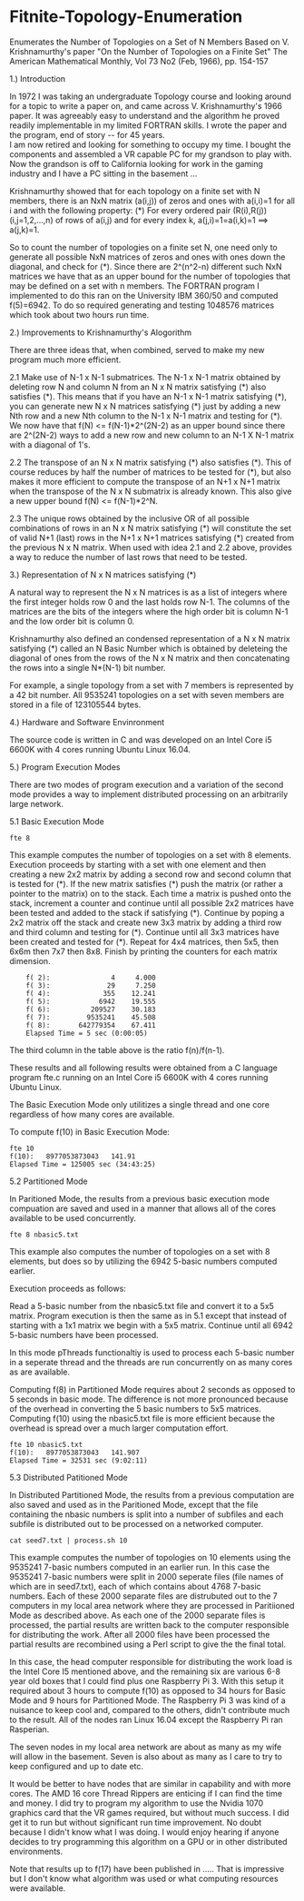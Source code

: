 # Fitnite-Topology-Enumeration
Enumerates the Number of Topologies on a Set of N Members
Based on V. Krishnamurthy's paper "On the Number of Topologies on a Finite Set"
The American Mathematical Monthly, Vol 73 No2 (Feb, 1966), pp. 154-157

1.) Introduction

In 1972 I was taking an undergraduate Topology course and looking around for a
topic to write a paper on, and came across V. Krishnamurthy's 1966 paper.  It was
agreeably easy to understand and the algorithm he proved readily implementable in my
limited FORTRAN skills.  I wrote the paper and the program, end of story -- for 45 years.  
I am now retired and looking for something to occupy my time.  I bought the components 
and assembled a VR capable PC for my grandson to play with.  Now the  grandson is off 
to California looking for work in the gaming industry and I have a PC sitting in the basement ...

Krishnamurthy showed that for each topology on a finite set with N members, there is an
NxN matrix (a(i,j)) of zeros and ones with a(i,i)=1 for all i and with the following 
property: (\*) For every ordered pair (R(i),R(j)) (i,j=1,2,...,n) of rows of a(i,j)
and for every index k, a(j,i)=1=a(i,k)=1  ==> a(j,k)=1.  

So to count the number of topologies on a finite set N, one need only to generate all
possible NxN matrices of zeros and ones with ones down the diagonal, and check for
(\*).  Since there are 2^(n^2-n) different such NxN matrices we have that as an
upper bound for the number of topologies that may be defined on a set with n members.
The FORTRAN program I implemented to do this ran on the University IBM 360/50 and 
computed f(5)=6942. To do so required generating and testing 1048576 matrices which took about 
two hours run time.  

2.) Improvements to Krishnamurthy's Alogorithm

There are three ideas that, when combined, served to make my new program much more efficient.

2.1 Make use of N-1 x N-1 submatrices.  The N-1 x N-1 matrix obtained by deleting row N
    and column N from an N x N matrix satisfying (\*) also satisfies (\*).
    This means that if you have an N-1 x N-1 matrix satisfying (\*), you can
    generate new N x N matrices satisfying (\*) just by adding a new Nth row
    and a new Nth column to the N-1 x N-1 matrix and testing for (\*).  We now have that 
    f(N) <= f(N-1)*2^(2N-2) as an upper bound since there are 2^(2N-2) ways to add a new
    row and new column to an N-1 X N-1 matrix with a diagonal of 1's.
    
2.2 The transpose of an N x N matrix satisfying (\*) also satisfies (\*). 
    This of course reduces by half the number of matrices to be tested for (\*),
    but also makes it more efficient to compute the transpose of an N+1 x N+1 matrix
    when the transpose of the N x N submatrix is already known.  This also give a new
    upper bound f(N) <= f(N-1)*2^N.
 
2.3 The unique rows obtained by the inclusive OR of all possible combinations of rows in an
    N x N matrix satisfying (\*) will constitute the set of valid N+1 (last) 
    rows in the N+1 x N+1 matrices satisfying (\*) created from the previous N x N matrix.
    When used with idea 2.1 and 2.2 above, provides a way to reduce the number of last rows 
    that need to be tested.
  
3.) Representation of N x N matrices satisfying (\*)

A natural way to represent the N x N matrices is as a list of integers where the first
integer holds row 0 and the last holds row N-1.  The columns of the matrices are the bits
of the integers where the high order bit is column N-1 and the low order bit is column 0.

Krishnamurthy also defined an condensed representation of a N x N matrix satisfying (\*) 
called an N Basic Number which is obtained by deleteing the diagonal of ones from the rows of the
N x N matrix and then concatenating the rows into a single N*(N-1) bit number.

For example, a single topology from a set with 7 members is represented by a 42 bit number.
All 9535241 topologies on a set with seven members are stored in a file of 123105544 bytes.

4.)  Hardware and Software Envinronment

The source code is written in C and was developed on an Intel Core i5 6600K with 4 cores
running Ubuntu Linux 16.04.

5.) Program Execution Modes

There are two modes of program execution and a variation of the second mode provides a way to
implement distributed processing on an arbitrarily large network.

5.1 Basic Execution Mode

    fte 8

This example computes the number of topologies on a set with 8 elements.  Execution proceeds by
starting with a set with one element and then creating a new 2x2 matrix by adding a second row 
and second column that is tested for (\*).  If the new matrix satisfies (\*) push 
the matrix (or rather a pointer to the matrix) on to the stack.  Each time a matrix is pushed onto 
the stack, increment a counter and continue until all possible 2x2 matrices have been tested and 
added to the stack if satisfying (\*).  Continue by poping a 2x2 matrix off the stack
and create new 3x3 matrix by adding a third row and third column and testing for (\*).
Continue until all 3x3 matrices have been created and tested for (\*).  Repeat for 4x4
matrices, then 5x5, then 6x6m then 7x7 then 8x8.  Finish by printing the counters for each matrix
dimension.

        f( 2):               4     4.000
        f( 3):              29     7.250
        f( 4):             355    12.241
        f( 5):            6942    19.555
        f( 6):          209527    30.183
        f( 7):         9535241    45.508
        f( 8):       642779354    67.411
        Elapsed Time = 5 sec (0:00:05)
        
The third column in the table above is the ratio f(n)/f(n-1).
        
These results and all following results were obtained from a C language program fte.c running on an Intel 
Core i5 6600K with 4 cores running Ubuntu Linux.

The Basic Execution Mode only utilitizes a single thread and one core regardless of how many cores
are available.

To compute f(10) in Basic Execution Mode:

    fte 10
    f(10):   8977053873043   141.91
    Elapsed Time = 125005 sec (34:43:25)

5.2 Partitioned Mode

In Paritioned Mode, the results from a previous basic execution mode compuation are saved and used
in a manner that allows all of the cores available to be used concurrently.
    
    fte 8 nbasic5.txt

This example also computes the number of topologies on a set with 8 elements, but does so by
utilizing the 6942 5-basic numbers computed earlier.

Execution proceeds as follows:

Read a 5-basic number from the nbasic5.txt file and convert it to a 5x5 matrix.
Program execution is then the same as in 5.1 except that instead of starting with a 1x1
matrix we begin with a 5x5 matrix. Continue until all 6942 5-basic numbers have been
processed.

In this mode pThreads functionaltiy is used to process each 5-basic number in a seperate
thread and the threads are run concurrently on as many cores as are available.

Computing f(8) in Partitioned Mode requires about 2 seconds as opposed to 5 seconds in basic mode.
The difference is not more pronounced because of the overhead in converting the 5 basic numbers to
5x5 matrices. Computing f(10) using the nbasic5.txt file is more efficient because the overhead is
spread over a much larger computation effort.

    fte 10 nbasic5.txt
    f(10):   8977053873043   141.907
    Elapsed Time = 32531 sec (9:02:11)

5.3  Distributed Patitioned Mode

In Distributed Partitioned Mode, the results from a previous computation are also saved and used
as in the Paritioned Mode, except that the file containing the nbasic numbers is split into a 
number of subfiles and each subfile is distributed out to be processed on a networked computer.

    cat seed7.txt | process.sh 10
    
This example computes the number of topologies on 10 elements using the 9535241 7-basic
numbers computed in an earlier run.  In this case the 9535241 7-basic numbers were split
in 2000 seperate files (file names of which are in seed7.txt), each of which contains about 4768 
7-basic numbers.  Each of these 2000 separate files are distrubuted out to the 7 computers in my 
local area network where they are processed in Paritiioned Mode as described above.  As each one 
of the 2000 separate files is processed, the partial results are written back to the computer 
responsible for distributing the work.  After all 2000 files have been processed the partial results 
are recombined using a Perl script to give the the final total.
    
In this case, the head computer responsible for distributing the work load is the Intel Core I5
mentioned above, and the remaining six are various 6-8 year old boxes that I could find plus one
Raspberry Pi 3.  With this setup it required about 3 hours to compute f(10) as opposed to 34 hours
for Basic Mode and 9 hours for Partitioned Mode.  The Raspberry Pi 3 was kind of a nuisance to keep
cool and, compared to the others, didn't contribute much to the result.  All of the nodes ran Linux
16.04 except the Raspberry Pi ran Rasperian.

The seven nodes in my local area network are about as many as my wife will allow in the basement.
Seven is also about as many as I care to try to keep configured and up to date etc.

It would be better to have nodes that are similar in capability and with more cores.  The AMD 16
core Thread Rippers are enticing if I can find the time and money.  I did try to program my algorithm
to use the Nvidia 1070 graphics card that the VR games required, but without much success.  I did get
it to run but without significant run time improvement.  No doubt because I didn't know what I was doing.
I would enjoy hearing if anyone decides to try programming this algorithm on a GPU or in other
distributed environments.

Note that results up to f(17) have been published in .....  That is impressive but I don't know what
algorithm was used or what computing resources were available.   





     



